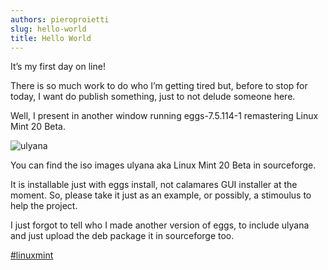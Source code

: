 ```yaml
---
authors: pieroproietti
slug: hello-world
title: Hello World
---
```


It’s my first day on line!

There is so much work to do who I’m getting tired but, before to stop for today, I want do publish something, just to not delude someone here.

Well, I present in another window running eggs-7.5.114-1 remastering Linux Mint 20 Beta.

![ulyana](/images/ulyana.png)


You can find the iso images ulyana aka Linux Mint 20 Beta in sourceforge.

It is installable just with eggs install, not calamares GUI installer at the moment. So, please take it just as an example, or possibly, a stimoulus to help the project.

I just forgot to tell who I made another version of eggs, to include ulyana and just upload the deb package it in sourceforge too.

[#linuxmint](/categories/linuxmint/)



